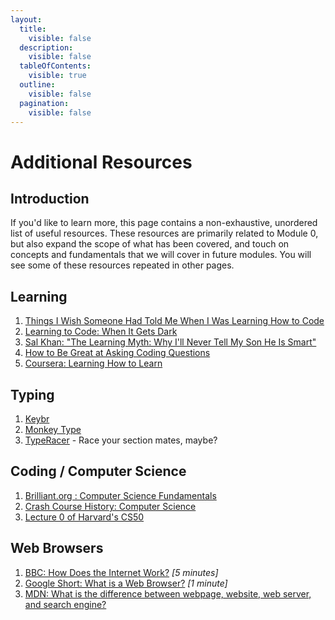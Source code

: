 ```yaml
---
layout:
  title:
    visible: false
  description:
    visible: false
  tableOfContents:
    visible: true
  outline:
    visible: false
  pagination:
    visible: false
---
```


# Additional Resources

## Introduction

If you'd like to learn more, this page contains a non-exhaustive, unordered list of useful resources. These resources are primarily related to Module 0, but also expand the scope of what has been covered, and touch on concepts and fundamentals that we will cover in future modules. You will see some of these resources repeated in other pages.

## Learning

1. [Things I Wish Someone Had Told Me When I Was Learning How to Code](https://www.freecodecamp.org/news/things-i-wish-someone-had-told-me-when-i-was-learning-how-to-code-565fc9dcb329/)
2. [Learning to Code: When It Gets Dark](https://www.freecodecamp.org/news/learning-to-code-when-it-gets-dark-e485edfb58fd/)
3. [Sal Khan: "The Learning Myth: Why I'll Never Tell My Son He Is Smart"](https://www.khanacademy.org/college-careers-more/talks-and-interviews/talks-and-interviews-unit/conversations-with-sal/a/the-learning-myth-why-ill-never-tell-my-son-hes-smart)
4. [How to Be Great at Asking Coding Questions](https://medium.com/@gordon\_zhu/how-to-be-great-at-asking-questions-e37be04d0603)
5. [Coursera: Learning How to Learn](https://www.coursera.org/learn/learning-how-to-learn)

## Typing

1. [Keybr](https://www.keybr.com)
2. [Monkey Type](https://monkeytype.com)
3. [TypeRacer](https://play.typeracer.com) - Race your section mates, maybe?

## Coding / Computer Science

1. [Brilliant.org : Computer Science Fundamentals](https://brilliant.org/courses/computer-science-essentials/)
2. [Crash Course History: Computer Science](https://www.youtube.com/watch?v=tpIctyqH29Q\&list=PL8dPuuaLjXtNlUrzyH5r6jN9ulIgZBpdo\&index=1)
3. [Lecture 0 of Harvard's CS50](https://cs50.harvard.edu/x/2022/weeks/0/)

## Web Browsers

1. [BBC: How Does the Internet Work?](https://www.youtube.com/watch?v=eHp1l73ztB8) _\[5 minutes]_
2. [Google Short: What is a Web Browser?](https://www.youtube.com/watch?v=BrXPcaRlBqo) _\[1 minute]_
3. [MDN: What is the difference between webpage, website, web server, and search engine?](https://developer.mozilla.org/en-US/docs/Learn/Common\_questions/Pages\_sites\_servers\_and\_search\_engines)
